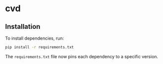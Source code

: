 # cvd

## Installation

To install dependencies, run:

```bash
pip install -r requirements.txt
```

The `requirements.txt` file now pins each dependency to a specific version.
